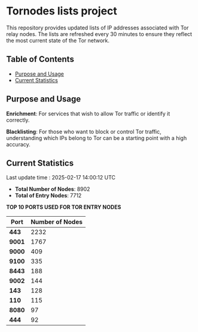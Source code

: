 # Tornodes lists project

This repository provides updated lists of IP addresses associated with Tor relay nodes. The lists are refreshed every 30 minutes to ensure they reflect the most current state of the Tor network.

## Table of Contents

- [Purpose and Usage](#purpose-and-usage)
- [Current Statistics](#current-statistics)


## Purpose and Usage

**Enrichment**: For services that wish to allow Tor traffic or identify it correctly.

**Blacklisting**: For those who want to block or control Tor traffic, understanding which IPs belong to Tor can be a starting point with a high accuracy.

## Current Statistics

Last update time : 2025-02-17 14:00:12 UTC

- **Total Number of Nodes**: 8902
- **Total of Entry Nodes**: 7712

**TOP 10 PORTS USED FOR TOR ENTRY NODES**

| **Port** | **Number of Nodes** |
|------|-----------------|
| **443**   | 2232  |
| **9001**   | 1767  |
| **9000**   | 409  |
| **9100**   | 335  |
| **8443**   | 188  |
| **9002**   | 144  |
| **143**   | 128  |
| **110**   | 115  |
| **8080**   | 97  |
| **444**   | 92  |

